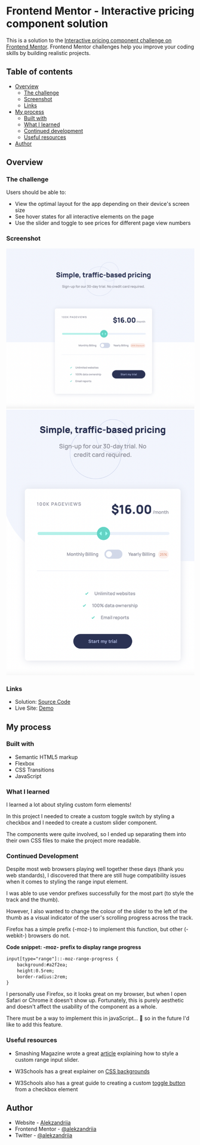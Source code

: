# Frontend Mentor - Interactive pricing component solution

This is a solution to the [Interactive pricing component challenge on Frontend Mentor](https://www.frontendmentor.io/challenges/interactive-pricing-component-t0m8PIyY8). Frontend Mentor challenges help you improve your coding skills by building realistic projects.

## Table of contents

- [Overview](#overview)
  - [The challenge](#the-challenge)
  - [Screenshot](#screenshot)
  - [Links](#links)
- [My process](#my-process)
  - [Built with](#built-with)
  - [What I learned](#what-i-learned)
  - [Continued development](#continued-development)
  - [Useful resources](#useful-resources)
- [Author](#author)

## Overview

### The challenge

Users should be able to:

- View the optimal layout for the app depending on their device's screen size
- See hover states for all interactive elements on the page
- Use the slider and toggle to see prices for different page view numbers

### Screenshot

![](./screenshot.png)
![](./screenshot-mobile.png)

### Links

- Solution: [Source Code](https://github.com/alekzandriia/interactive-pricing-component)
- Live Site: [Demo](https://alekzandriia.github.io/interactive-pricing-component/)

## My process

### Built with

- Semantic HTML5 markup
- Flexbox
- CSS Transitions
- JavaScript

### What I learned

I learned a lot about styling custom form elements!

In this project I needed to create a custom toggle switch by styling a checkbox and I needed to create a custom slider component.

The components were quite involved, so I ended up separating them into their own CSS files to make the project more readable.

### Continued Development

Despite most web browsers playing well together these days (thank you web standards), I discovered that there are still huge compatibility issues when it comes to styling the range input element.

I was able to use vendor prefixes successfully for the most part (to style the track and the thumb).

However, I also wanted to change the colour of the slider to the left of the thumb as a visual indicator of the user's scrolling progress across the track.

Firefox has a simple prefix (-moz-) to implement this function, but other (-webkit-) browsers do not.

**Code snippet: -moz- prefix to display range progress**

```
input[type="range"]::-moz-range-progress {
    background:#a2f2ea;
    height:0.5rem;
    border-radius:2rem;
}
```

I personally use Firefox, so it looks great on my browser, but when I open Safari or Chrome it doesn't show up. Fortunately, this is purely aesthetic and doesn't affect the usability of the component as a whole.

There must be a way to implement this in javaScript... 🤔 so in the future I'd like to add this feature.

### Useful resources

- Smashing Magazine wrote a great [article](https://www.smashingmagazine.com/2021/12/create-custom-range-input-consistent-browsers/) explaining how to style a custom range input slider.

- W3Schools has a great explainer on [CSS backgrounds](https://www.w3schools.com/css/css3_backgrounds.asp)

- W3Schools also has a great guide to creating a custom [toggle button](https://www.w3schools.com/howto/howto_css_switch.asp) from a checkbox element

## Author

- Website - [Alekzandriia](https://www.alekz.dev)
- Frontend Mentor - [@alekzandriia](https://www.frontendmentor.io/profile/alekzandria)
- Twitter - [@alekzandriia](https://www.twitter.com/alekzandriia)
